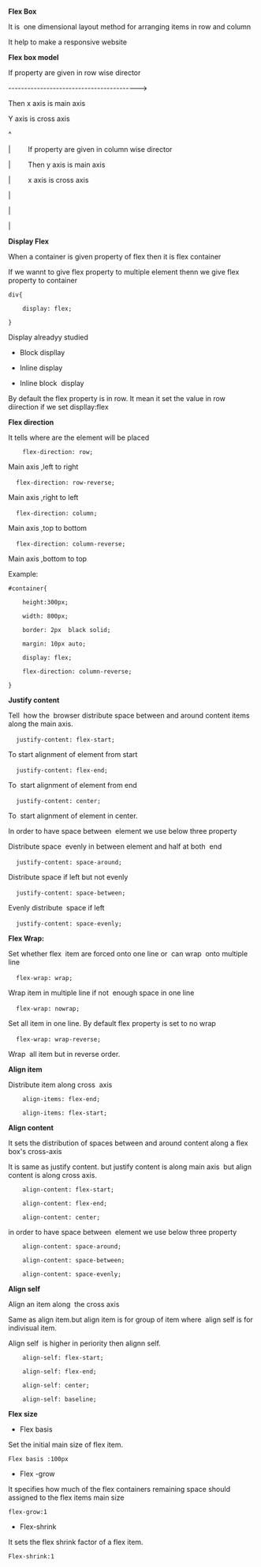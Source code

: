 **Flex Box**

It is  one dimensional layout method for arranging items in row and column

It help to make a responsive website

**Flex box model**

If property are given in row wise director

----------------------------------------->

Then x axis is main axis

Y axis is cross axis

^

|         If property are given in column wise director

|         Then y axis is main axis

|         x axis is cross axis

|

|

|

**Display Flex**

When a container is given property of flex then it is flex container

If we wannt to give flex property to multiple element thenn we give flex property to container
```
div{

    display: flex;

}
```


Display alreadyy studied

- Block displlay

- Inline display

- Inline block  display

By default the flex property is in row. It mean it set the value in row diirection if we set displlay:flex

**Flex direction**

It tells where are the element will be placed

`    flex-direction: row;`

Main axis ,left to right

    `flex-direction: row-reverse;`

Main axis ,right to left

    `flex-direction: column;`

Main axis ,top to bottom

    `flex-direction: column-reverse;`

Main axis ,bottom to top

Example:
```
#container{

    height:300px;

    width: 800px;

    border: 2px  black solid;

    margin: 10px auto;

    display: flex;

    flex-direction: column-reverse;

}
```

**Justify content**

Tell  how the  browser distribute space between and around content items along the main axis.

    `justify-content: flex-start;`

To start alignment of element from start

    `justify-content: flex-end;`

To  start alignment of element from end

    `justify-content: center;`

To  start alignment of element in center.

In order to have space between  element we use below three property

Distribute space  evenly in between element and half at both  end

    `justify-content: space-around;`

Distribute space if left but not evenly

    `justify-content: space-between;`

Evenly distribute  space if left

    `justify-content: space-evenly;`

**Flex Wrap:**

Set whether flex  item are forced onto one line or  can wrap  onto multiple line

    `flex-wrap: wrap;`

Wrap item in multiple line if not  enough space in one line

    `flex-wrap: nowrap;`

Set all item in one line. By default flex property is set to no wrap

    `flex-wrap: wrap-reverse;`

Wrap  all item but in reverse order.

**Align item**

Distribute item along cross  axis
```
    align-items: flex-end;

    align-items: flex-start;
```

**Align content**

It sets the distribution of spaces between and around content along a flex box's cross-axis

It is same as justify content. but justify content is along main axis  but align content is along cross axis.
```
    align-content: flex-start;

    align-content: flex-end;

    align-content: center;
```

in order to have space between  element we use below three property
```
    align-content: space-around;

    align-content: space-between;

    align-content: space-evenly;
```

**Align self**

Align an item along  the cross axis

Same as align item.but align item is for group of item where  align self is for indivisual item.

Align self  is higher in periority then alignn self.
```
    align-self: flex-start;

    align-self: flex-end;

    align-self: center;

    align-self: baseline;
```

**Flex size**

- Flex basis

Set the initial main size of flex item.

`Flex basis :100px`

- Flex -grow

It specifies how much of the flex containers remaining space should assigned to the flex items main size

`flex-grow:1`

- Flex-shrink

It sets the flex shrink factor of a flex item.

`Flex-shrink:1`

